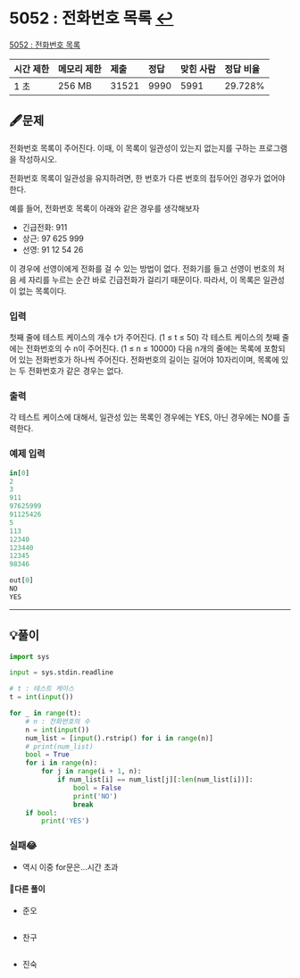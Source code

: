 # 5052 : 전화번호 목록 [↩](../../acmicpc)

[5052 : 전화번호 목록](https://www.acmicpc.net/problem/5052)

| 시간 제한 | 메모리 제한 | 제출  | 정답 | 맞힌 사람 | 정답 비율 |
| :-------- | :---------- | :---- | :--- | :-------- | :-------- |
| 1 초      | 256 MB      | 31521 | 9990 | 5991      | 29.728%   |

## 🖋️문제

전화번호 목록이 주어진다. 이때, 이 목록이 일관성이 있는지 없는지를 구하는 프로그램을 작성하시오.

전화번호 목록이 일관성을 유지하려면, 한 번호가 다른 번호의 접두어인 경우가 없어야 한다.

예를 들어, 전화번호 목록이 아래와 같은 경우를 생각해보자

- 긴급전화: 911
- 상근: 97 625 999
- 선영: 91 12 54 26

이 경우에 선영이에게 전화를 걸 수 있는 방법이 없다. 전화기를 들고 선영이 번호의 처음 세 자리를 누르는 순간 바로 긴급전화가 걸리기 때문이다. 따라서, 이 목록은 일관성이 없는 목록이다. 

### 입력

첫째 줄에 테스트 케이스의 개수 t가 주어진다. (1 ≤ t ≤ 50) 각 테스트 케이스의 첫째 줄에는 전화번호의 수 n이 주어진다. (1 ≤ n ≤ 10000) 다음 n개의 줄에는 목록에 포함되어 있는 전화번호가 하나씩 주어진다. 전화번호의 길이는 길어야 10자리이며, 목록에 있는 두 전화번호가 같은 경우는 없다.

### 출력

각 테스트 케이스에 대해서, 일관성 있는 목록인 경우에는 YES, 아닌 경우에는 NO를 출력한다.

### 예제 입력

```python
in[0]
2
3
911
97625999
91125426
5
113
12340
123440
12345
98346

out[0]
NO
YES
```

---

## 💡풀이

```python
import sys

input = sys.stdin.readline

# t : 테스트 케이스
t = int(input())

for _ in range(t):
    # n : 전화번호의 수
    n = int(input())
    num_list = [input().rstrip() for i in range(n)]
    # print(num_list)
    bool = True
    for i in range(n):
        for j in range(i + 1, n):
            if num_list[i] == num_list[j][:len(num_list[i])]:
                bool = False
                print('NO')
                break
    if bool:
        print('YES')
```

###  실패😂

* 역시 이중 for문은...시간 초과


#### 🤝다른 풀이

* 준오


```python

```

* 찬구

```java

```

* 진숙

```java

```

